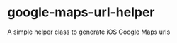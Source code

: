 google-maps-url-helper
======================

A simple helper class to generate iOS Google Maps urls
